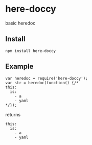 # here-doccy

basic heredoc

## Install

    npm install here-doccy

## Example

    var heredoc = require('here-doccy');
    var str = heredoc(function() {/*
    this:
      is:
        - a
        - yaml
    */});

returns

    this:
      is:
        - a
        - yaml

